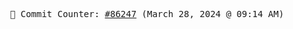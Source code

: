 <p align="center">
    <samp>
        📮 Commit Counter: <a href="https://github.com/Javascript-void0/Javascript-void0/commits/main">#86247</a> (March 28, 2024 @ 09:14 AM)
    </samp>
</p>